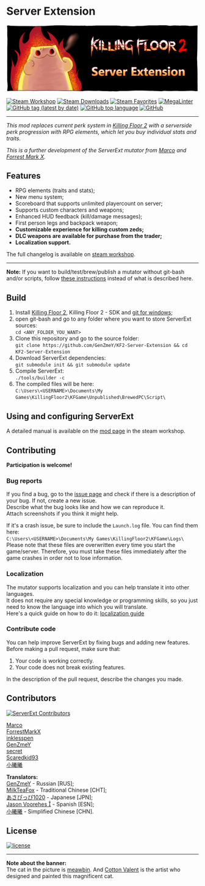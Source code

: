 # Server Extension

[![Banner](PublicationContent/mutbanner.png)](https://steamcommunity.com/sharedfiles/filedetails/?id=2085786712)

[![Steam Workshop](https://img.shields.io/static/v1?message=workshop&logo=steam&labelColor=gray&color=blue&logoColor=white&label=steam%20)](https://steamcommunity.com/sharedfiles/filedetails/?id=2085786712)
[![Steam Downloads](https://img.shields.io/steam/downloads/2085786712)](https://steamcommunity.com/sharedfiles/filedetails/?id=2085786712)
[![Steam Favorites](https://img.shields.io/steam/favorites/2085786712)](https://steamcommunity.com/sharedfiles/filedetails/?id=2085786712)
[![MegaLinter](https://github.com/GenZmeY/KF2-Server-Extension/actions/workflows/mega-linter.yml/badge.svg?branch=master)](https://github.com/GenZmeY/KF2-Server-Extension/actions/workflows/mega-linter.yml)
[![GitHub tag (latest by date)](https://img.shields.io/github/v/tag/GenZmeY/KF2-Server-Extension)](https://github.com/GenZmeY/KF2-Server-Extension/tags)
[![GitHub top language](https://img.shields.io/github/languages/top/GenZmeY/KF2-Server-Extension)](https://docs.unrealengine.com/udk/Three/WebHome.html)
[![GitHub](https://img.shields.io/github/license/GenZmeY/KF2-Server-Extension)](LICENSE)

***

*This mod replaces current perk system in [Killing Floor 2](https://en.wikipedia.org/wiki/Killing_Floor_2) with a serverside perk progression with RPG elements, which let you buy individual stats and traits.*

*This is a further development of the ServerExt mutator from [Marco](https://forums.tripwireinteractive.com/index.php?threads/mutator-server-extension-mod.109463) and [Forrest Mark X](https://github.com/ForrestMarkX/KF2-Server-Extension).*

## Features
- RPG elements (traits and stats);
- New menu system;
- Scoreboard that supports unlimited playercount on server;
- Supports custom characters and weapons;
- Enhanced HUD feedback (kill/damage messages);
- First person legs and backpack weapon;
- **Customizable experience for killing custom zeds;**
- **DLC weapons are available for purchase from the trader;**
- **Localization support.**

The full changelog is available on [steam workshop](https://steamcommunity.com/sharedfiles/filedetails/changelog/2085786712).

***

**Note:** If you want to build/test/brew/publish a mutator without git-bash and/or scripts, follow [these instructions](https://tripwireinteractive.atlassian.net/wiki/spaces/KF2SW/pages/26247172/KF2+Code+Modding+How-to) instead of what is described here.

## Build
1. Install [Killing Floor 2](https://store.steampowered.com/app/232090/Killing_Floor_2/), Killing Floor 2 - SDK and [git for windows](https://git-scm.com/download/win);
2. open git-bash and go to any folder where you want to store ServerExt sources:  
`cd <ANY_FOLDER_YOU_WANT>`  
3. Clone this repository and go to the source folder:  
`git clone https://github.com/GenZmeY/KF2-Server-Extension && cd KF2-Server-Extension`
4. Download ServerExt dependencies:  
`git submodule init && git submodule update`  
5. Compile ServerExt:  
`./tools/builder -c`  
5. The compiled files will be here:  
`C:\Users\<USERNAME>\Documents\My Games\KillingFloor2\KFGame\Unpublished\BrewedPC\Script\`

## Using and configuring ServerExt
A detailed manual is available on the [mod page](https://steamcommunity.com/sharedfiles/filedetails/?id=2085786712) in the steam workshop.

## Contributing
**Participation is welcome!**

### Bug reports
If you find a bug, go to the [issue page](https://github.com/GenZmeY/KF2-Server-Extension/issues) and check if there is a description of your bug. If not, create a new issue.  
Describe what the bug looks like and how we can reproduce it.  
Attach screenshots if you think it might help.

If it's a crash issue, be sure to include the `Launch.log` file. You can find them here:  
`C:\Users\<USERNAME>\Documents\My Games\KillingFloor2\KFGame\Logs\`  
Please note that these files are overwritten every time you start the game/server. Therefore, you must take these files immediately after the game crashes in order not to lose information.

### Localization
The mutator supports localization and you can help translate it into other languages.  
It does not require any special knowledge or programming skills, so you just need to know the language into which you will translate.  
Here's a quick guide on how to do it: [localization guide](https://steamcommunity.com/workshop/filedetails/discussion/2085786712/2942494909176752884)

### Contribute code
You can help improve ServerExt by fixing bugs and adding new features.  
Before making a pull request, make sure that:  
1. Your code is working correctly.  
2. Your code does not break existing features.  

In the description of the pull request, describe the changes you made.


## Contributors
[![ServerExt Contributors](https://contrib.rocks/image?repo=GenZmeY/KF2-Server-Extension)](https://github.com/GenZmeY/KF2-Server-Extension/graphs/contributors)

[Marco](https://steamcommunity.com/profiles/76561197975509070)  
[ForrestMarkX](https://steamcommunity.com/profiles/76561197997881512)  
[inklesspen](https://steamcommunity.com/profiles/76561198143883210)  
[GenZmeY](https://steamcommunity.com/profiles/76561198001617867)  
[secret](https://steamcommunity.com/profiles/76561198042219365)  
[Scaredkid93](https://steamcommunity.com/profiles/76561198004271210)  
[小曦曦](https://steamcommunity.com/profiles/76561198200630473)  

**Translators:**  
[GenZmeY](https://steamcommunity.com/profiles/76561198001617867) - Russian [RUS];  
[MilkTeaFox](https://steamcommunity.com/profiles/76561197967822972) - Traditional Chinese [CHT];  
[あさぴっぴ1020](https://steamcommunity.com/profiles/76561198930643117) - Japanese [JPN];  
[Jason Voorehes ](https://steamcommunity.com/profiles/76561198080866131) - Spanish [ESN];  
[小曦曦](https://steamcommunity.com/profiles/76561198200630473) - Simplified Chinese [CHN].  

## License
[![license](https://www.gnu.org/graphics/gplv3-with-text-136x68.png)](LICENSE)

***

**Note about the banner:**  
The cat in the picture is [meawbin](https://twitter.com/meawbinneko). And [Cotton Valent](https://twitter.com/horrormove) is the artist who designed and painted this magnificent cat.
